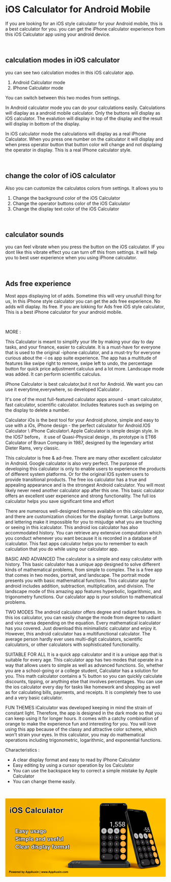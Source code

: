 # iOS Calculator for Android Mobile

If you are looking for an iOS style calculator for your Android mobile, this is a best calculator for you. you can get the iPhone calculator experience from this iOS Calculator app using your android device.  
 
   <br>
  
## calculation modes in iOS calculator


you can see two calculation modes in this iOS calculator app. 
1. Android Calculator mode
2. IPhone Calculator mode

You can switch between this two modes from settings.


In Android calculator mode you can do your calculations easily. Calculations will diaplay as a android mobile calculator. Only the buttons will display as iOS calculator. The evalution will display in top of the display and the result will display in bottom of the display.


In iOS calculator mode the calculations will display as a real iPhone Calculator. When you press one number on the calculator it will display and when press operator button that button color will change and not displaing the operator in display. This is a real IPhone calculator style.

<br>

## change the color of iOS calculator

Also you can customize the calculatos colors from settings. It allows you to 
1. Change the background color of the iOS Calculator
2. Change the operator buttons color of the iOS Calculator
3. Change the display text color of the iOS Calculator

<br>

## calculator sounds

you can feel vibrate when you press the button on the iOS calculator. IF you dont like this vibrate effect you can turn off this from settings. it will help you to best user experience when you using iPhone calculator.

<br>

## Ads free experience

Most apps displaying lot of adds. Sometime this will very unusfull thing for us, In this iPhone style calculator you can get the ads free experience. No adds will diaplay. Its free.
If you are lokking for Ads free iOS style calculator, This is a best iPhone calculator for your android mobile.

<br>

MORE : 

This Calculator is meant to simplify your life by making your day to day tasks, and your finance, easier to calculate.
It is a must-have for everyone that is used to the original -iphone calculator, and a must-try for everyone curious about the -i os app suite experience.
The app has a multitude of features like swipe right to remove, swipe left to undo, the percentage button for quick price adjustment calculus and a lot more.
Landscape mode was added. It can perform scientific calculus.

iPhone Calculator is best calculator,but it not for Android. We want you can use it everytime,everywhere, so developed ICalculator .

It's one of the most full-featured calculator apps around - smart calculator, fast calculator, scientific calculator. Includes features such as swiping on the display to delete a number.

Calculator iOs is the best tool for your Android phone, simple and easy to use with a iOs, iPhone design - the perfect calculator for Android.IOS Calculator \ iPhone Calculator\ Apple Calculator is simple design style. In the IOS7 before， it use of Quasi-Physical design , its prototype is ET66 Calculator of Braun Company in 1987, designed by the legendary artist Dieter Rams, very classic.

This calculator is free & ad-free. There are many other excellent calculator in Android. Google calculator is also very perfect. The purpose of developing this calculator is only to enable users to experience the products of different system platforms. Or for the original IOS system users to provide transitional products. The free ios calculator has a true and appealing appearance and is the strongest Android calculator. You will most likely never need another calculator app after this one. This basic calculator offers an excellent user experience and strong functionality. The full ios calculator helps you save significant time and effort

There are numerous well-designed themes available on this calculator app, and there are customization choices for the display format. Large buttons and lettering make it impossible for you to misjudge what you are touching or seeing in this icalculator. This android ios calculator has also accommodated history. You can retrieve any extensive computation which you conduct whenever you want because it is recorded in a database of icalculator. This fast apps calculator helps you to remember to each calculation that you do while using our calculator app.

BASIC AND ADVANCED
The calculator is a simple and easy calculator with history. This basic calculator has a unique app designed to solve different kinds of mathematical problems, from simple to complex. The is a free app that comes in two modes, portrait, and landscape. The portrait mode presents you with basic mathematical functions. This calculator app for android includes addition, subtraction, multiplication, and division. The landscape mode of this amazing app features hyperbolic, logarithmic, and trigonometry functions. Our calculator app is your solution to mathematical problems.

TWO MODES
The android calculator offers degree and radiant features. In this ios calculator, you can easily change the mode from degree to radiant and vice versa depending on the equation. Every mathematical icalculator has you covered. Just download this minimalistic calculator and enjoy it. However, this android calculator has a multifunctional calculator. The average person hardly ever uses multi-digit calculators, scientific calculators, or other calculators with sophisticated functionality.

SUITABLE FOR ALL
It is a quick app calculator and it is a unique app that is suitable for every age. This calculator app has two modes that operate in a way that allows users to simple as well as advanced functions. So, whether you are a school-going or a college student, Calculator has a solution for you. This math calculator contains a % button so you can quickly calculate discounts, tipping, or anything else that involves percentages. You can use the ios calculator every day for tasks like homework and shopping as well as for calculating bills, payments, and receipts. It is completely free to use and a very basic calculator.

FUN THEMES
iCalculator was developed keeping in mind the strain of constant light. Therefore, the app is designed in the dark mode so that you can keep using it for longer hours. It comes with a catchy combination of orange to make the experience fun and interesting for you. You will love using this app because of the classy and attractive color scheme, which won't strain your eyes. In this calculator, you may do mathematical operations including trigonometric, logarithmic, and exponential functions.


Characteristics :
- A clear display format and easy to read by iPhone Calculator
- Easy editing by using a cursor operation by Ios Calculator
- You can use the backspace key to correct a simple mistake by Apple Calculator
- You can change theme easily.

<br>

[![iOS Calculator/Apple Calculator](https://github.com/AppAuxin/iOS-Calculator/blob/dev/img/bannerImg.png?raw=true)](https://play.google.com/store/apps/details?id=com.AppAuxin.StatusSaver)










